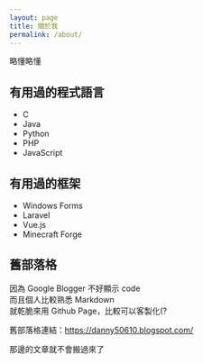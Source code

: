 ```yaml
---
layout: page
title: 關於我
permalink: /about/
---
```


略懂略懂

## 有用過的程式語言
* C
* Java
* Python
* PHP
* JavaScript

## 有用過的框架
* Windows Forms
* Laravel
* Vue.js
* Minecraft Forge

## 舊部落格
因為 Google Blogger 不好顯示 code  
而且個人比較熟悉 Markdown  
就乾脆來用 Github Page，比較可以客製化(?

舊部落格連結：<a href="https://danny50610.blogspot.com/" target="_blank" rel="noopener">https://danny50610.blogspot.com/</a>

那邊的文章就不會搬過來了
